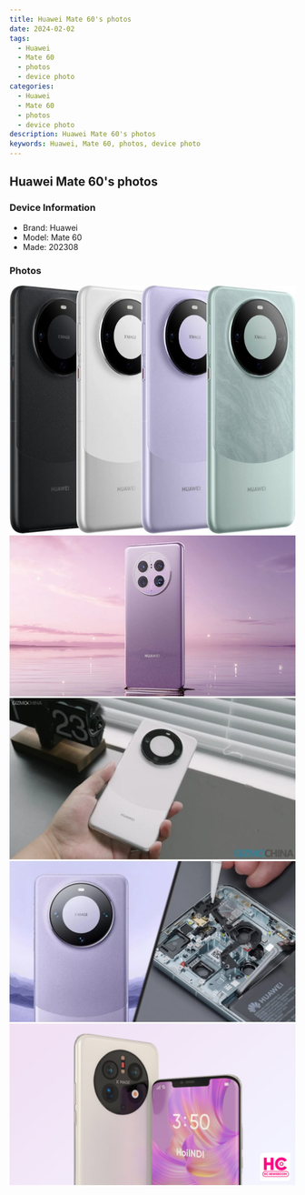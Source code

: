 ```yaml
---
title: Huawei Mate 60's photos
date: 2024-02-02
tags: 
  - Huawei
  - Mate 60
  - photos
  - device photo
categories: 
  - Huawei
  - Mate 60
  - photos
  - device photo
description: Huawei Mate 60's photos
keywords: Huawei, Mate 60, photos, device photo
---
```


## Huawei Mate 60's photos

### Device Information

- Brand: Huawei
- Model: Mate 60
- Made: 202308

### Photos

![/images/best-assets/devices/huawei/huawei-mate-60/1.jpg](/images/best-assets/devices/huawei/huawei-mate-60/1.jpg)
![/images/best-assets/devices/huawei/huawei-mate-60/2.jpg](/images/best-assets/devices/huawei/huawei-mate-60/2.jpg)
![/images/best-assets/devices/huawei/huawei-mate-60/3.jpg](/images/best-assets/devices/huawei/huawei-mate-60/3.jpg)
![/images/best-assets/devices/huawei/huawei-mate-60/4.jpg](/images/best-assets/devices/huawei/huawei-mate-60/4.jpg)
![/images/best-assets/devices/huawei/huawei-mate-60/5.jpg](/images/best-assets/devices/huawei/huawei-mate-60/5.jpg)
